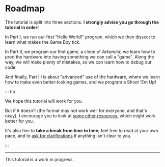# Roadmap

The tutorial is split into three sections.
**I strongly advise you go through the tutorial in order!**

In Part Ⅰ, we run our first "Hello World!" program, which we then dissect to learn what makes the Game Boy tick.

In Part Ⅱ, we program our first game, a clone of *Arkanoid*; we learn how to prod the hardware into having something we can call a "game".
Along the way, we will make plenty of mistakes, so we can learn how to debug our code.

And finally, Part Ⅲ is about "advanced" use of the hardware, where we learn how to make even better-looking games, and we program a Shoot 'Em Up!

::: tip

We hope this tutorial will work for you.

But if it doesn't (the format may not work well for everyone, and that's okay), I encourage you to look at [some other resources](resources.md), which might work better for you.

It's also fine to **take a break from time to time**; feel free to read at your own pace, and to [ask for clarifications](https://gbdev.io/chat) if anything isn't clear to you.

:::

---

This tutorial is a work in progress.
